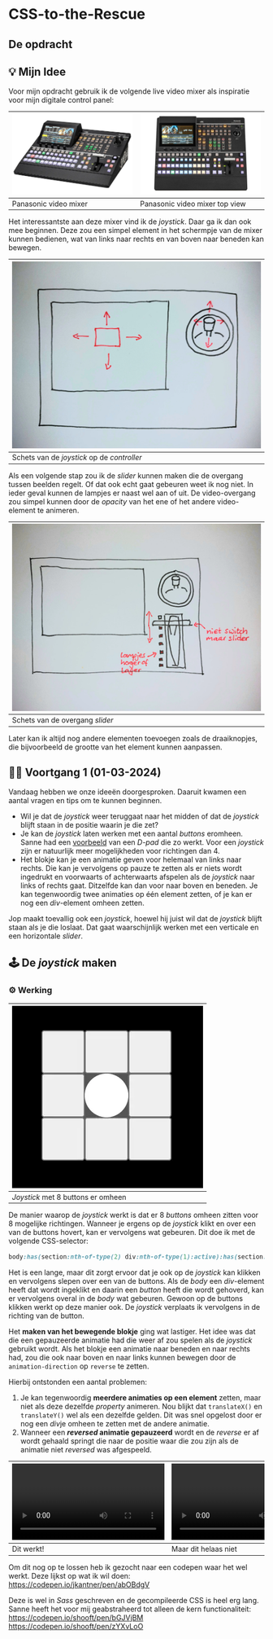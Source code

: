 # CSS-to-the-Rescue

## De opdracht

## 💡 Mijn Idee
Voor mijn opdracht gebruik ik de volgende live video mixer als inspiratie voor mijn digitale control panel:

| ![Panasonic video mixer](./readme-images/video-mixer_1.webp) | ![Panasonic video mixer top view](./readme-images/video-mixer_2.webp) |
| --- | --- |
| Panasonic video mixer | Panasonic video mixer top view |

Het interessantste aan deze mixer vind ik de *joystick*. Daar ga ik dan ook mee beginnen. Deze zou een simpel element in het schermpje van de mixer kunnen bedienen, wat van links naar rechts en van boven naar beneden kan bewegen.

| ![Schets van de joystick op de controller](./readme-images/joystick-schets.webp) |
| --- |
| Schets van de *joystick* op de *controller* |

Als een volgende stap zou ik de *slider* kunnen maken die de overgang tussen beelden regelt. Of dat ook echt gaat gebeuren weet ik nog niet. In ieder geval kunnen de lampjes er naast wel aan of uit. De video-overgang zou simpel kunnen door de *opacity* van het ene of het andere video-element te animeren.

| ![Schets van de overgang slider](./readme-images/overgang-slider-schets.webp) |
| --- |
| Schets van de overgang *slider* |

Later kan ik altijd nog andere elementen toevoegen zoals de draaiknopjes, die bijvoorbeeld de grootte van het element kunnen aanpassen.

## 👨‍💻 Voortgang 1 (01-03-2024)
Vandaag hebben we onze ideeën doorgesproken. Daaruit kwamen een aantal vragen en tips om te kunnen beginnen.

- Wil je dat de *joystick* weer teruggaat naar het midden of dat de *joystick* blijft staan in de positie waarin je die zet?
- Je kan de *joystick* laten werken met een aantal *buttons* eromheen. Sanne had een [voorbeeld](https://codepen.io/shooft/pen/BaEabXy) van een *D-pad* die zo werkt. Voor een *joystick* zijn er natuurlijk meer mogelijkheden voor richtingen dan 4.
- Het blokje kan je een animatie geven voor helemaal van links naar rechts. Die kan je vervolgens op pauze te zetten als er niets wordt ingedrukt en voorwaarts of achterwaarts afspelen als de *joystick* naar links of rechts gaat. Ditzelfde kan dan voor naar boven en beneden. Je kan tegenwoordig twee animaties op één element zetten, of je kan er nog een *div*-element omheen zetten.

Jop maakt toevallig ook een *joystick*, hoewel hij juist wil dat de *joystick* blijft staan als je die loslaat. Dat gaat waarschijnlijk werken met een verticale en een horizontale *slider*.

## 🕹️ De *joystick* maken

### ⚙️ Werking
| ![Joystick met 8 buttons er omheen](./readme-images/joystick.webp) |
| --- |
| *Joystick* met 8 buttons er omheen |

De manier waarop de *joystick* werkt is dat er 8 *buttons* omheen zitten voor 8 mogelijke richtingen. Wanneer je ergens op de *joystick* klikt en over een van de buttons hovert, kan er vervolgens wat gebeuren. Dit doe ik met de volgende CSS-selector:

```css
body:has(section:nth-of-type(2) div:nth-of-type(1):active):has(section:nth-of-type(2) div:nth-of-type(1) button:nth-child(4):hover)
```

Het is een lange, maar dit zorgt ervoor dat je ook op de *joystick* kan klikken en vervolgens slepen over een van de buttons. Als de *body* een *div*-element heeft dat wordt ingeklikt en daarin een *button* heeft die wordt gehoverd, kan er vervolgens overal in de *body* wat gebeuren. Gewoon op de buttons klikken werkt op deze manier ook. De *joystick* verplaats ik vervolgens in de richting van de button.

Het **maken van het bewegende blokje** ging wat lastiger. Het idee was dat die een gepauzeerde animatie had die weer af zou spelen als de *joystick* gebruikt wordt. Als het blokje een animatie naar beneden en naar rechts had, zou die ook naar boven en naar links kunnen bewegen door de `animation-direction` op `reverse` te zetten.

Hierbij ontstonden een aantal problemen:

1. Je kan tegenwoordig **meerdere animaties op een element** zetten, maar niet als deze dezelfde *property* animeren. Nou blijkt dat `translateX()` en `translateY()` wel als een dezelfde gelden. Dit was snel opgelost door er nog een *div*je omheen te zetten met de andere animatie.
2. Wanneer een ***reversed* animatie gepauzeerd** wordt en de *reverse* er af wordt gehaald springt die naar de positie waar die zou zijn als de animatie niet *reversed* was afgespeeld.

|<video src="./readme-images/joystick-try_1.mov"/>|<video src="./readme-images/joystick-try_1-issue.mov"/>|
| --- | --- |
| Dit werkt! | Maar dit helaas niet |

Om dit nog op te lossen heb ik gezocht naar een codepen waar het wel werkt. Deze lijkst op wat ik wil doen:
https://codepen.io/jkantner/pen/abOBdgV

Deze is wel in *Sass* geschreven en de gecompileerde CSS is heel erg lang. Sanne heeft het voor mij geabstraheerd tot alleen de kern functionaliteit:
https://codepen.io/shooft/pen/bGJVjBM
https://codepen.io/shooft/pen/zYXvLoO